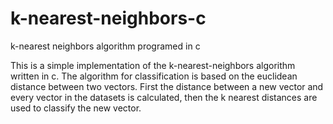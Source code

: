 # k-nearest-neighbors-c
k-nearest neighbors algorithm programed in c

This is a simple implementation of the k-nearest-neighbors algorithm written in c. The algorithm for classification is based on the euclidean distance between two vectors. First the distance between a new vector and every vector in the datasets is calculated, then the k nearest distances are used to classify the new vector.
